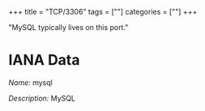 +++
title = "TCP/3306"
tags = [""]
categories = [""]
+++

"MySQL typically lives on this port." 

# IANA Data

_Name:_ mysql

_Description:_ MySQL

